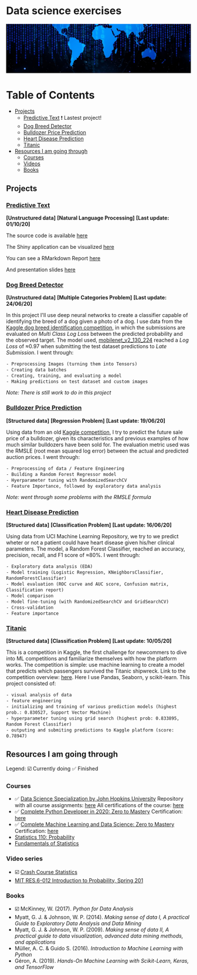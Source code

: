 # Data science exercises

![Banner](data/banner003.jpg)

Table of Contents
=================

  * [Projects](#projects)
    * [Predictive Text](#predictive-text) :exclamation: Lastest project!
    * [Dog Breed Detector](#dog-breed-detector)
    * [Bulldozer Price Prediction](#bulldozer-price-prediction)
    * [Heart Disease Prediction](#heart-disease-prediction)
    * [Titanic](#titanic)
  * [Resources I am going through](#resources-i-am-going-through)
    * [Courses](#courses)
    * [Videos](#videos)
    * [Books](#books)


## Projects

### [Predictive Text](https://github.com/JAMorello/data-science-exercises/tree/master/Predictive%20Text%20Project)

**[Unstructured data]** **[Natural Language Processing]** **[Last update: 01/10/20]**

The source code is available [here](https://github.com/JAMorello/datasciencecoursera/tree/master/Data%20Science%20Capstone)

The Shiny application can be visualized [here](https://jamorello.shinyapps.io/WordPredictor/)

You can see a RMarkdown Report [here](https://rpubs.com/Katriel/dsc-milestone-report)

And presentation slides [here](https://rpubs.com/Katriel/dsc-presentation)

### [Dog Breed Detector](https://github.com/JAMorello/data-science-exercises/blob/master/Deep%20Learning/dog-breed-identification/dog_breed_detection.ipynb)

  **[Unstructured data]** **[Multiple Categories Problem]** **[Last update: 24/06/20]**
  
  In this project I'll use deep neural networks to create a classifier capable of identifying the breed of a dog given a photo of a dog. I use data from the [Kaggle dog breed identification competition](https://www.kaggle.com/c/dog-breed-identification/overview), in which the submissions are evaluated on _Multi Class Log Loss_ between the predicted probability and the observed target. The model used, [mobilenet_v2_130_224](https://tfhub.dev/google/imagenet/mobilenet_v2_130_224/classification/4) reached a _Log Loss_ of ≈0.97 when submitting the test dataset predictions to _Late Submission_. I went through:
  
    - Preprocessing Images (turning them into Tensors)
    - Creating data batches
    - Creating, training, and evaluating a model
    - Making predictions on test dataset and custom images
  
_Note: There is still work to do in this project_
  
### [Bulldozer Price Prediction](https://github.com/JAMorello/data-science-exercises/blob/master/Machine%20Learning/bulldozer-price-prediction-project/bulldozer-price-prediction-project.ipynb)

  **[Structured data]** **[Regression Problem]** **[Last update: 19/06/20]**
  
  Using data from an old [Kaggle competition](https://www.kaggle.com/c/bluebook-for-bulldozers/data), I try to predict the future sale price of a bulldozer, given its characteristics and previous examples of how much similar bulldozers have been sold for. The evaluation metric used was the RMSLE (root mean squared log error) between the actual and predicted auction prices. I went through:
  
    - Preprocessing of data / Feature Engineering
    - Building a Random Forest Regressor model
    - Hyerparameter tuning with RandomizedSearchCV
    - Feature Importance, followed by exploratory data analysis
    
_Note: went through some problems with the RMSLE formula_


### [Heart Disease Prediction](https://github.com/JAMorello/data-science-exercises/blob/master/Machine%20Learning/heart_disease_project/heart_disease_ml.ipynb)

  **[Structured data]** **[Classification Problem]** **[Last update: 16/06/20]**

  Using data from UCI Machine Learning Repository, we try to we predict wheter or not a patient could have heart disease given his/her clinical parameters. The model, a Random Forest Classifier, reached an accuracy, precision, recall, and F1 score of ≈80%. I went through:
  
    - Exploratory data analysis (EDA)
    - Model training (Logistic Regression, KNeighborsClassifier, RandomForestClassifier)
    - Model evaluation (ROC curve and AUC score, Confusion matrix, Classification report)
    - Model comparison
    - Model fine-tuning (with RandomizedSearchCV and GridSearchCV)
    - Cross-validation
    - Feature importance


### [Titanic](https://github.com/JAMorello/data-science-exercises/blob/master/Machine%20Learning/Titanic/Titanic%2C%20ML%20from%20disaster.ipynb)

  **[Structured data]** **[Classification Problem]** **[Last update: 10/05/20]**
  
  This is a competition in Kaggle, the first challenge for newcommers to dive into ML competitions and familiarize 
  themselves with how the platform works. The competition is simple: use machine learning to create a model that predicts 
  which passengers survived the Titanic shipwreck. Link to the competition overview: [here](https://www.kaggle.com/c/titanic).
  Here I use Pandas, Seaborn, y scikit-learn. This project consisted of:
  
    - visual analysis of data
    - feature engineering
    - initializing and training of various prediction models (highest prob.: 0.830527, Support Vector Machine)
    - hyperparameter tuning using grid search (highest prob: 0.833895, Random Forest Classifier)
    - outputing and submiting predictions to Kaggle platform (score: 0.78947)

## Resources I am going through
Legend: :ballot_box_with_check: Currently doing :white_check_mark: Finished

### Courses

* :white_check_mark: [Data Science Specialization by John Hopkins University](https://www.coursera.org/specializations/jhu-data-science)
Repository with all course assignments: [here](https://github.com/JAMorello/datasciencecoursera)
All certifications of the course: [here](https://github.com/JAMorello/data-science-exercises/tree/master/Certificates/Data%20Science%20Specialization)
* :white_check_mark: [Complete Python Developer in 2020: Zero to Mastery](https://www.udemy.com/course/complete-python-developer-zero-to-mastery/)
Certification: [here](https://github.com/JAMorello/data-science-exercises/blob/master/Certificates/Udemy/Udemy%20-%20Python%20ZTM.pdf)
* :white_check_mark: [Complete Machine Learning and Data Science: Zero to Mastery](https://www.udemy.com/course/complete-machine-learning-and-data-science-zero-to-mastery/)
Certification: [here](https://github.com/JAMorello/data-science-exercises/blob/master/Certificates/Udemy/Udemy%20-%20Machine%20Learning%20ZTM.pdf)
* [Statistics 110: Probability](https://www.edx.org/course/introduction-to-probability)
* [Fundamentals of Statistics](https://www.edx.org/course/fundamentals-of-statistics)

### Video series

* :ballot_box_with_check: [Crash Course Statistics](https://www.youtube.com/watch?v=zouPoc49xbk&list=PL8dPuuaLjXtNM_Y-bUAhblSAdWRnmBUcr)
* [MIT RES.6-012 Introduction to Probability, Spring 201](https://www.youtube.com/watch?v=1uW3qMFA9Ho&list=PLUl4u3cNGP60hI9ATjSFgLZpbNJ7myAg6)

### Books

* :ballot_box_with_check: McKinney, W. (2017). _Python for Data Analysis_
* Myatt, G. J. & Johnson, W. P. (2014). _Making sense of data I, A practical Guide to Exploratory Data Analysis and Data Mining_
* Myatt, G. J. & Johnson, W. P. (2009). _Making sense of data II, A practical guide to data visualization, advanced data mining methods, and applications_
* Müller, A. C. & Guido S. (2016). _Introduction to Machine Learning with Python_
* Géron, A. (2019). _Hands-On Machine Learning with Scikit-Learn, Keras, and TensorFlow_

